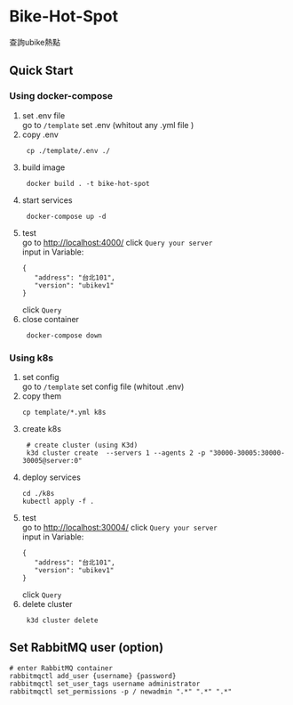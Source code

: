 # Bike-Hot-Spot
查詢ubike熱點 
## Quick Start
### Using docker-compose
1. set .env file   
 go to `/template` set .env  (whitout any .yml file )
2. copy .env
   ```code=bash
    cp ./template/.env ./
   ```
3. build image
   ```code=bash
    docker build . -t bike-hot-spot
   ```
4. start services
   ```code=bash
    docker-compose up -d
   ```
5. test   
   go to [http://localhost:4000/](http://localhost:4000/)
   click `Query your server`     
   input in Variable:   
   ```code=json
   {
      "address": "台北101",
      "version": "ubikev1"
   }
   ```
   click `Query`
6. close container
   ```code=bash
    docker-compose down
   ```
### Using k8s 
1. set config   
   go to `/template` set config file (whitout .env)
2. copy them
   ```code=sh
   cp template/*.yml k8s
   ```
3. create k8s 
   ``` code=bash
    # create cluster (using K3d)
    k3d cluster create  --servers 1 --agents 2 -p "30000-30005:30000-30005@server:0"
   ```
4. deploy services
   ```code=bash
   cd ./k8s
   kubectl apply -f .
   ```
5. test   
   go to [http://localhost:30004/](http://localhost:30004/)
   click `Query your server`     
   input in Variable:   
   ```code=json
   {
      "address": "台北101",
      "version": "ubikev1"
   }
   ```
   click `Query`
6. delete cluster
   ```code=bash
    k3d cluster delete 
   ```


## Set RabbitMQ user (option)
```
# enter RabbitMQ container
rabbitmqctl add_user {username} {password}
rabbitmqctl set_user_tags username administrator
rabbitmqctl set_permissions -p / newadmin ".*" ".*" ".*"
```

